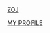 [ZOJ](http://acm.zju.edu.cn/onlinejudge/)

[MY PROFILE](http://acm.zju.edu.cn/onlinejudge/showUserStatus.do?userId=60136)
